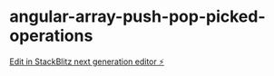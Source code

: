 # angular-array-push-pop-picked-operations

[Edit in StackBlitz next generation editor ⚡️](https://stackblitz.com/~/github.com/neevishcode/angular-array-push-pop-picked-operations)